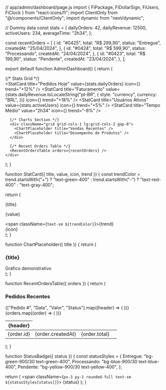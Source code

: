 // app/admin/dashboard/page.js
import { FiPackage, FiDollarSign, FiUsers, FiClock } from "react-icons/fi";
import ClientOnly from "@/components/ClientOnly";
import dynamic from "next/dynamic";

// Dummy data
const stats = {
  dailyOrders: 42,
  dailyRevenue: 12500,
  activeUsers: 234,
  averageTime: "2h34",
};

const recentOrders = [
  {
    id: "#0425",
    total: "R$ 299,90",
    status: "Entregue",
    createdAt: "25/04/2024",
  },
  {
    id: "#0424",
    total: "R$ 599,90",
    status: "Processando",
    createdAt: "24/04/2024",
  },
  {
    id: "#0423",
    total: "R$ 199,90",
    status: "Pendente",
    createdAt: "23/04/2024",
  },
];

export default function AdminDashboard() {
  return (
    <div className="space-y-8">
      {/* Stats Grid */}
      <div className="grid grid-cols-1 md:grid-cols-2 lg:grid-cols-4 gap-4">
        <StatCard
          title="Pedidos Hoje"
          value={stats.dailyOrders}
          icon={<FiPackage className="menu-icon" />}
          trend="+12%"
        />
        <StatCard
          title="Faturamento"
          value={stats.dailyRevenue.toLocaleString("pt-BR", {
            style: "currency",
            currency: "BRL",
          })}
          icon={<FiDollarSign className="menu-icon" />}
          trend="+18%"
        />
        <StatCard
          title="Usuários Ativos"
          value={stats.activeUsers}
          icon={<FiUsers className="menu-icon" />}
          trend="+5%"
        />
        <StatCard
          title="Tempo Médio"
          value="2h34"
          icon={<FiClock className="menu-icon" />}
          trend="-8%"
        />
      </div>

      {/* Charts Section */}
      <div className="grid grid-cols-1 lg:grid-cols-2 gap-8">
        <ChartPlaceholder title="Vendas Recentes" />
        <ChartPlaceholder title="Desempenho de Produtos" />
      </div>

      {/* Recent Orders Table */}
      <RecentOrdersTable orders={recentOrders} />
    </div>
  );
}

function StatCard({ title, value, icon, trend }) {
  const trendColor = trend.startsWith("+")
    ? "text-green-400"
    : trend.startsWith("-")
    ? "text-red-400"
    : "text-gray-400";

  return (
    <div className="bg-gray-800 p-6 rounded-xl border border-gray-700">
      <div className="flex justify-between items-center">
        <div>
          <p className="text-sm text-gray-400">{title}</p>
          <p className="text-2xl font-bold text-primary-yellow mt-2">{value}</p>
          <span className={`text-sm ${trendColor}`}>{trend}</span>
        </div>
        <div className="text-primary-yellow p-3 bg-gray-700 rounded-lg">
          {icon}
        </div>
      </div>
    </div>
  );
}

function ChartPlaceholder({ title }) {
  return (
    <div className="bg-gray-800 p-6 rounded-xl border border-gray-700">
      <h3 className="text-lg font-semibold text-primary-yellow mb-4">
        {title}
      </h3>
      <div className="h-64 bg-gray-900 rounded-lg flex items-center justify-center">
        <span className="text-gray-500">Gráfico demonstrativo</span>
      </div>
    </div>
  );
}

function RecentOrdersTable({ orders }) {
  return (
    <div className="bg-gray-800 rounded-xl border border-gray-700">
      <h3 className="text-lg font-semibold p-6 text-primary-yellow">
        Pedidos Recentes
      </h3>
      <div className="overflow-x-auto scrollbar-hide">
        <table className="w-full">
          <thead className="bg-gray-900">
            <tr>
              {["Pedido #", "Data", "Valor", "Status"].map((header) => (
                <th
                  key={header}
                  className="text-left py-3 px-6 text-sm text-gray-400"
                >
                  {header}
                </th>
              ))}
            </tr>
          </thead>
          <tbody>
            {orders.map((order) => (
              <tr
                key={order.id}
                className="border-t border-gray-700 hover:bg-gray-700/20 transition-colors"
              >
                <td className="py-4 px-6 font-medium text-gray-300">
                  {order.id}
                </td>
                <td className="py-4 px-6 text-gray-400">{order.createdAt}</td>
                <td className="py-4 px-6 font-semibold text-primary-yellow">
                  {order.total}
                </td>
                <td className="py-4 px-6">
                  <StatusBadge status={order.status} />
                </td>
              </tr>
            ))}
          </tbody>
        </table>
      </div>
    </div>
  );
}

function StatusBadge({ status }) {
  const statusStyles = {
    Entregue: "bg-green-900/30 text-green-400",
    Processando: "bg-blue-900/30 text-blue-400",
    Pendente: "bg-yellow-900/30 text-yellow-400",
  };

  return (
    <span className={`px-3 py-1 rounded-full text-sm ${statusStyles[status]}`}>
      {status}
    </span>
  );
}
